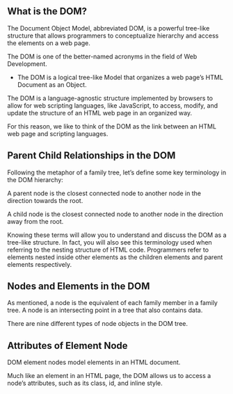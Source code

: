 ## What is the DOM?

The Document Object Model, abbreviated DOM, is a powerful tree-like structure that allows programmers to conceptualize hierarchy and access the elements on a web page.

The DOM is one of the better-named acronyms in the field of Web Development. 
- The DOM is a logical tree-like Model that organizes a web page’s HTML Document as an Object.

The DOM is a language-agnostic structure implemented by browsers to allow for web scripting languages, like JavaScript, to access, modify, and update the structure of an HTML web page in an organized way.

For this reason, we like to think of the DOM as the link between an HTML web page and scripting languages.

## Parent Child Relationships in the DOM

Following the metaphor of a family tree, let’s define some key terminology in the DOM hierarchy:

A parent node is the closest connected node to another node in the direction towards the root.

A child node is the closest connected node to another node in the direction away from the root.

Knowing these terms will allow you to understand and discuss the DOM as a tree-like structure. In fact, you will also see this terminology used when referring to the nesting structure of HTML code. Programmers refer to elements nested inside other elements as the children elements and parent elements respectively.

## Nodes and Elements in the DOM

As mentioned, a node is the equivalent of each family member in a family tree. A node is an intersecting point in a tree that also contains data.

There are nine different types of node objects in the DOM tree. 

## Attributes of Element Node

DOM element nodes model elements in an HTML document.

Much like an element in an HTML page, the DOM allows us to access a node’s attributes, such as its class, id, and inline style.
